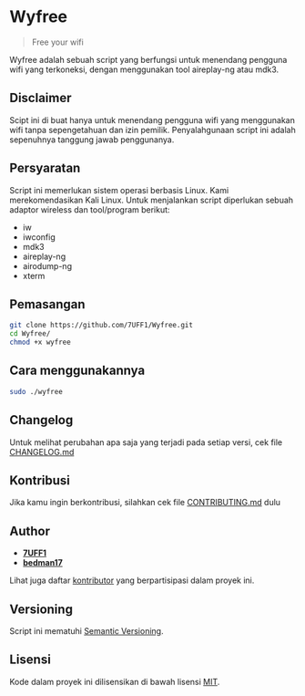 # Wyfree
> Free your wifi

Wyfree adalah sebuah script yang berfungsi untuk menendang pengguna wifi yang terkoneksi, dengan menggunakan tool aireplay-ng atau mdk3.

## Disclaimer

Scipt ini di buat hanya untuk menendang pengguna wifi yang menggunakan wifi tanpa sepengetahuan dan izin pemilik. Penyalahgunaan script ini adalah sepenuhnya tanggung jawab penggunanya.

## Persyaratan

Script ini memerlukan sistem operasi berbasis Linux. Kami merekomendasikan Kali Linux. Untuk menjalankan script diperlukan sebuah adaptor wireless dan tool/program berikut:

- iw
- iwconfig
- mdk3
- aireplay-ng
- airodump-ng
- xterm

## Pemasangan

```bash
git clone https://github.com/7UFF1/Wyfree.git
cd Wyfree/
chmod +x wyfree
```

## Cara menggunakannya

```bash
sudo ./wyfree
```

## Changelog

Untuk melihat perubahan apa saja yang terjadi pada setiap versi, cek file [CHANGELOG.md](https://github.com/7UFF1/Wyfree/blob/master/CHANGELOG.md)


## Kontribusi

Jika kamu ingin berkontribusi, silahkan cek file [CONTRIBUTING.md](https://github.com/7UFF1/Wyfree/blob/master/CONTRIBUTING.md) dulu

## Author

* **[7UFF1](https://github.com/7UFF1)**
* **[bedman17](https://github.com/bedman17)**

Lihat juga daftar [kontributor](https://github.com/7UFF1/wyfree/contributors) yang berpartisipasi dalam proyek ini.

## Versioning

Script ini mematuhi [Semantic Versioning](http://semver.org/spec/v2.0.0.html).

## Lisensi

Kode dalam proyek ini dilisensikan di bawah lisensi [MIT](https://github.com/7UFF1/Wyfree/blob/master/LICENSE).
